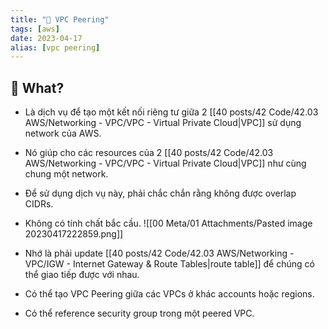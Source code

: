 ```yaml
---
title: "🌱 VPC Peering"
tags: [aws]
date: 2023-04-17
alias: [vpc peering]
---
```


## 🌿 What?
- Là dịch vụ để tạo một kết nối riêng tư giữa 2 [[40 posts/42 Code/42.03 AWS/Networking - VPC/VPC - Virtual Private Cloud|VPC]] sử dụng network của AWS.
- Nó giúp cho các resources của 2 [[40 posts/42 Code/42.03 AWS/Networking - VPC/VPC - Virtual Private Cloud|VPC]] như cùng chung một network.
- Để sử dụng dịch vụ này, phải chắc chắn rằng không được overlap CIDRs.
- Không có tính chất bắc cầu.
![[00 Meta/01 Attachments/Pasted image 20230417222859.png]]
- Nhớ là phải update [[40 posts/42 Code/42.03 AWS/Networking - VPC/IGW - Internet Gateway & Route Tables|route table]] để chúng có thể giao tiếp được với nhau.

- Có thể tạo VPC Peering giữa các VPCs ở khác accounts hoặc regions.
- Có thể reference security group trong một peered VPC. 

